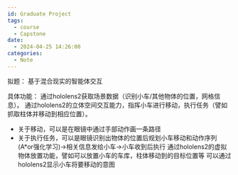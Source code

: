 ```yaml
---
id: Graduate Project
tags:
  - course
  - Capstone
date:
  - 2024-04-25 14:26:00
categories:
  - Note
---
```

拟题：
基于混合现实的智能体交互

具体功能：
通过hololens2获取场景数据（识别小车/其他物体的位置，网格信息）。
通过hololens2的立体空间交互能力，指挥小车进行移动，执行任务（譬如抓取柱体并移动到相应位置）。
- 关于移动，可以是在眼镜中通过手部动作画一条路径
- 关于执行任务，可以是眼镜识别出物体的位置后规划小车移动和动作序列(A\*or强化学习)->相关信息发给小车->小车收到后执行
通过hololens2的虚拟物体放置功能，譬如可以放置小车的车库，柱体移动到的目标位置等
可以通过hololens2显示小车将要移动的意图

